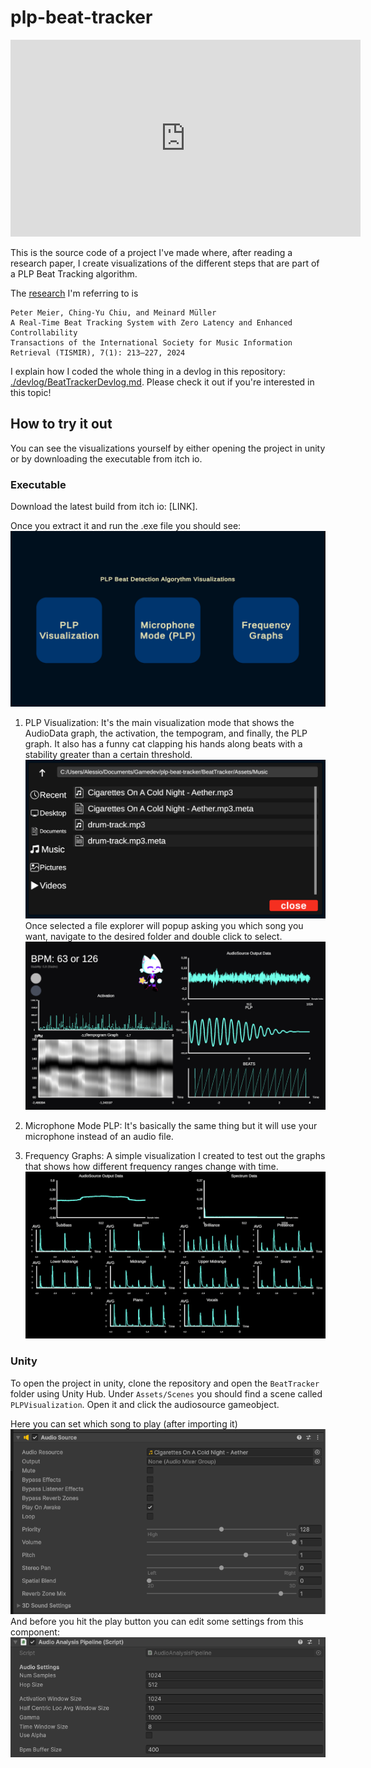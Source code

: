 # plp-beat-tracker
<iframe width="560" height="315" src="https://www.youtube.com/embed/XLxKawiX5rM?si=vQXfcvdzx_yE-HCn" title="YouTube video player" frameborder="0" allow="accelerometer; autoplay; clipboard-write; encrypted-media; gyroscope; picture-in-picture; web-share" referrerpolicy="strict-origin-when-cross-origin" allowfullscreen></iframe>

This is the source code of a project I've made where, after reading a research paper, I create visualizations of the different steps that are part of a PLP Beat Tracking algorithm.

The [research](https://transactions.ismir.net/articles/10.5334/tismir.189) I'm referring to is
```
Peter Meier, Ching-Yu Chiu, and Meinard Müller
A Real-Time Beat Tracking System with Zero Latency and Enhanced Controllability
Transactions of the International Society for Music Information Retrieval (TISMIR), 7(1): 213–227, 2024
```

I explain how I coded the whole thing in a devlog in this repository: [./devlog/BeatTrackerDevlog.md](./devlog/BeatTrackerDevlog.md). Please check it out if you're interested in this topic!

## How to try it out
You can see the visualizations yourself by either opening the project in unity or by downloading the executable from itch io.

### Executable
Download the latest build from itch io: [LINK].

Once you extract it and run the .exe file you should see:
![Menu](.github/menu.png)

1. PLP Visualization: It's the main visualization mode that shows the AudioData graph, the activation, the tempogram, and finally, the PLP graph. 
It also has a funny cat clapping his hands along beats with a stability greater than a certain threshold.
![File Explorer popup](.github/file-explorer.png)
Once selected a file explorer will popup asking you which song you want, navigate to the desired folder and double click to select.
![PLP Visualization](.github/plp-visual.png)

2. Microphone Mode PLP: It's basically the same thing but it will use your microphone instead of an audio file.

3. Frequency Graphs: A simple visualization I created to test out the graphs that shows how different frequency ranges change with time.
![Frequency Visualization](.github/freq-graphs.png)

### Unity 
To open the project in unity, clone the repository and open the `BeatTracker` folder using Unity Hub.
Under `Assets/Scenes` you should find a scene called `PLPVisualization`. 
Open it and click the audiosource gameobject.

Here you can set which song to play (after importing it)
![Audio Source component settings](.github/audio-source.png)
And before you hit the play button you can edit some settings from this component:
![AudioAnalysis Settings](.github/settings.png)